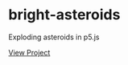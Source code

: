 # bright-asteroids

Exploding asteroids in p5.js

[View Project](https://dotfury.github.io/bright-asteroids/)
